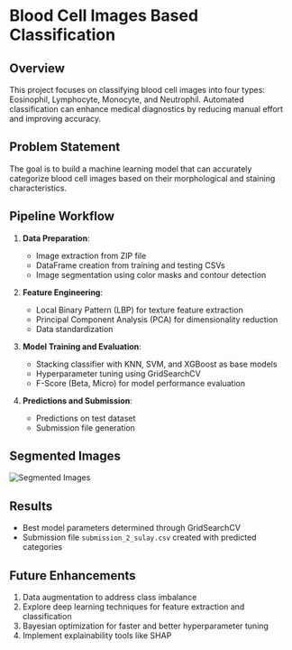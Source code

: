 # Blood Cell Images Based Classification

## Overview
This project focuses on classifying blood cell images into four types: Eosinophil, Lymphocyte, Monocyte, and Neutrophil. Automated classification can enhance medical diagnostics by reducing manual effort and improving accuracy.

## Problem Statement
The goal is to build a machine learning model that can accurately categorize blood cell images based on their morphological and staining characteristics.

## Pipeline Workflow
1. **Data Preparation**:
   - Image extraction from ZIP file
   - DataFrame creation from training and testing CSVs
   - Image segmentation using color masks and contour detection

2. **Feature Engineering**:
   - Local Binary Pattern (LBP) for texture feature extraction
   - Principal Component Analysis (PCA) for dimensionality reduction
   - Data standardization

3. **Model Training and Evaluation**:
   - Stacking classifier with KNN, SVM, and XGBoost as base models
   - Hyperparameter tuning using GridSearchCV
   - F-Score (Beta, Micro) for model performance evaluation

4. **Predictions and Submission**:
   - Predictions on test dataset
   - Submission file generation

## Segmented Images
![Segmented Images](segmented_images.png)

## Results
- Best model parameters determined through GridSearchCV
- Submission file `submission_2_sulay.csv` created with predicted categories

## Future Enhancements
1. Data augmentation to address class imbalance
2. Explore deep learning techniques for feature extraction and classification
3. Bayesian optimization for faster and better hyperparameter tuning
4. Implement explainability tools like SHAP
